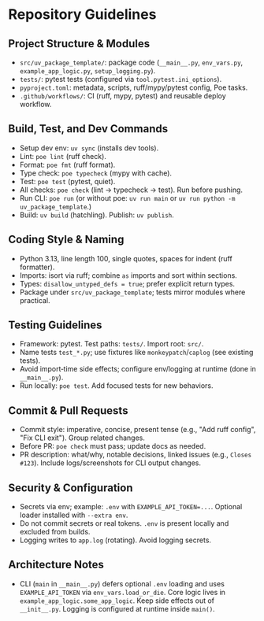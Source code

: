 # Repository Guidelines

## Project Structure & Modules

- `src/uv_package_template/`: package code (`__main__.py`, `env_vars.py`, `example_app_logic.py`, `setup_logging.py`).
- `tests/`: pytest tests (configured via `tool.pytest.ini_options`).
- `pyproject.toml`: metadata, scripts, ruff/mypy/pytest config, Poe tasks.
- `.github/workflows/`: CI (ruff, mypy, pytest) and reusable deploy workflow.

## Build, Test, and Dev Commands

- Setup dev env: `uv sync` (installs dev tools).
- Lint: `poe lint` (ruff check).
- Format: `poe fmt` (ruff format).
- Type check: `poe typecheck` (mypy with cache).
- Test: `poe test` (pytest, quiet).
- All checks: `poe check` (lint → typecheck → test). Run before pushing.
- Run CLI: `poe run` (or without poe: `uv run main` or `uv run python -m uv_package_template`.)
- Build: `uv build` (hatchling). Publish: `uv publish`.

## Coding Style & Naming

- Python 3.13, line length 100, single quotes, spaces for indent (ruff formatter).
- Imports: isort via ruff; combine `as` imports and sort within sections.
- Types: `disallow_untyped_defs = true`; prefer explicit return types.
- Package under `src/uv_package_template`; tests mirror modules where practical.

## Testing Guidelines

- Framework: pytest. Test paths: `tests/`. Import root: `src/`.
- Name tests `test_*.py`; use fixtures like `monkeypatch`/`caplog` (see existing tests).
- Avoid import‑time side effects; configure env/logging at runtime (done in `__main__.py`).
- Run locally: `poe test`. Add focused tests for new behaviors.

## Commit & Pull Requests

- Commit style: imperative, concise, present tense (e.g., "Add ruff config", "Fix CLI exit"). Group related changes.
- Before PR: `poe check` must pass; update docs as needed.
- PR description: what/why, notable decisions, linked issues (e.g., `Closes #123`). Include logs/screenshots for CLI output changes.

## Security & Configuration

- Secrets via env; example: `.env` with `EXAMPLE_API_TOKEN=...`. Optional loader installed with `--extra env`.
- Do not commit secrets or real tokens. `.env` is present locally and excluded from builds.
- Logging writes to `app.log` (rotating). Avoid logging secrets.

## Architecture Notes

- CLI (`main` in `__main__.py`) defers optional `.env` loading and uses `EXAMPLE_API_TOKEN` via `env_vars.load_or_die`. Core logic lives in `example_app_logic.some_app_logic`. Keep side effects out of `__init__.py`. Logging is configured at runtime inside `main()`.
